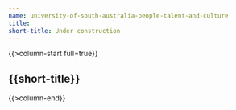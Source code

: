 ```yaml
---
name: university-of-south-australia-people-talent-and-culture
title:
short-title: Under construction
---
```

{{>column-start full=true}}

## {{short-title}}

{{>column-end}}

